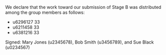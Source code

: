 We declare that the work toward our submission of Stage B was distributed among the group members as follows:

* u6296127 33
* u6211458 33
* u6381216 33

Signed: Mary Jones (u2345678), Bob Smith (u3456789), and Sue Black (u0234567)
